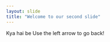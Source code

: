 ```yaml
---
layout: slide
title: "Welcome to our second slide"
---
```

Kya hai be
Use the left arrow to go back!
